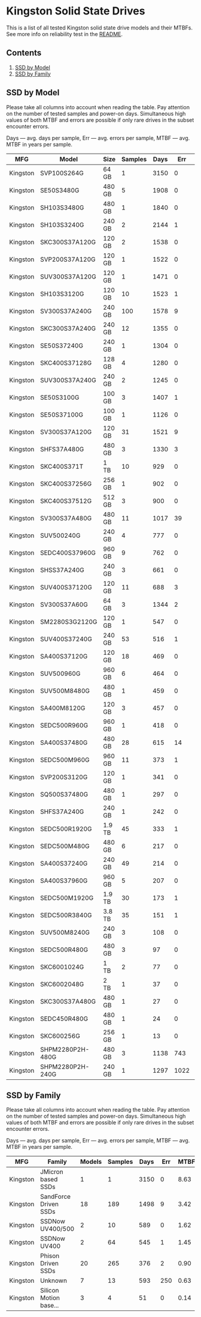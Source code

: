Kingston Solid State Drives
===========================

This is a list of all tested Kingston solid state drive models and their MTBFs. See
more info on reliability test in the [README](https://github.com/linuxhw/EnterpriseDrive).

Contents
--------

1. [ SSD by Model  ](#ssd-by-model)
2. [ SSD by Family ](#ssd-by-family)

SSD by Model
------------

Please take all columns into account when reading the table. Pay attention on the
number of tested samples and power-on days. Simultaneous high values of both MTBF
and errors are possible if only rare drives in the subset encounter errors.

Days — avg. days per sample,
Err  — avg. errors per sample,
MTBF — avg. MTBF in years per sample.

| MFG       | Model              | Size   | Samples | Days  | Err   | MTBF   |
|-----------|--------------------|--------|---------|-------|-------|--------|
| Kingston  | SVP100S264G        | 64 GB  | 1       | 3150  | 0     | 8.63   |
| Kingston  | SE50S3480G         | 480 GB | 5       | 1908  | 0     | 5.23   |
| Kingston  | SH103S3480G        | 480 GB | 1       | 1840  | 0     | 5.04   |
| Kingston  | SH103S3240G        | 240 GB | 2       | 2144  | 1     | 4.41   |
| Kingston  | SKC300S37A120G     | 120 GB | 2       | 1538  | 0     | 4.22   |
| Kingston  | SVP200S37A120G     | 120 GB | 1       | 1522  | 0     | 4.17   |
| Kingston  | SUV300S37A120G     | 120 GB | 1       | 1471  | 0     | 4.03   |
| Kingston  | SH103S3120G        | 120 GB | 10      | 1523  | 1     | 3.86   |
| Kingston  | SV300S37A240G      | 240 GB | 100     | 1578  | 9     | 3.72   |
| Kingston  | SKC300S37A240G     | 240 GB | 12      | 1355  | 0     | 3.71   |
| Kingston  | SE50S37240G        | 240 GB | 1       | 1304  | 0     | 3.57   |
| Kingston  | SKC400S37128G      | 128 GB | 4       | 1280  | 0     | 3.51   |
| Kingston  | SUV300S37A240G     | 240 GB | 2       | 1245  | 0     | 3.41   |
| Kingston  | SE50S3100G         | 100 GB | 3       | 1407  | 1     | 3.11   |
| Kingston  | SE50S37100G        | 100 GB | 1       | 1126  | 0     | 3.09   |
| Kingston  | SV300S37A120G      | 120 GB | 31      | 1521  | 9     | 2.72   |
| Kingston  | SHFS37A480G        | 480 GB | 3       | 1330  | 3     | 2.67   |
| Kingston  | SKC400S371T        | 1 TB   | 10      | 929   | 0     | 2.55   |
| Kingston  | SKC400S37256G      | 256 GB | 1       | 902   | 0     | 2.47   |
| Kingston  | SKC400S37512G      | 512 GB | 3       | 900   | 0     | 2.47   |
| Kingston  | SV300S37A480G      | 480 GB | 11      | 1017  | 39    | 2.13   |
| Kingston  | SUV500240G         | 240 GB | 4       | 777   | 0     | 2.13   |
| Kingston  | SEDC400S37960G     | 960 GB | 9       | 762   | 0     | 2.09   |
| Kingston  | SHSS37A240G        | 240 GB | 3       | 661   | 0     | 1.81   |
| Kingston  | SUV400S37120G      | 120 GB | 11      | 688   | 3     | 1.80   |
| Kingston  | SV300S37A60G       | 64 GB  | 3       | 1344  | 2     | 1.58   |
| Kingston  | SM2280S3G2120G     | 120 GB | 1       | 547   | 0     | 1.50   |
| Kingston  | SUV400S37240G      | 240 GB | 53      | 516   | 1     | 1.38   |
| Kingston  | SA400S37120G       | 120 GB | 18      | 469   | 0     | 1.29   |
| Kingston  | SUV500960G         | 960 GB | 6       | 464   | 0     | 1.27   |
| Kingston  | SUV500M8480G       | 480 GB | 1       | 459   | 0     | 1.26   |
| Kingston  | SA400M8120G        | 120 GB | 3       | 457   | 0     | 1.25   |
| Kingston  | SEDC500R960G       | 960 GB | 1       | 418   | 0     | 1.15   |
| Kingston  | SA400S37480G       | 480 GB | 28      | 615   | 14    | 1.06   |
| Kingston  | SEDC500M960G       | 960 GB | 11      | 373   | 1     | 1.00   |
| Kingston  | SVP200S3120G       | 120 GB | 1       | 341   | 0     | 0.94   |
| Kingston  | SQ500S37480G       | 480 GB | 1       | 297   | 0     | 0.81   |
| Kingston  | SHFS37A240G        | 240 GB | 1       | 242   | 0     | 0.66   |
| Kingston  | SEDC500R1920G      | 1.9 TB | 45      | 333   | 1     | 0.65   |
| Kingston  | SEDC500M480G       | 480 GB | 6       | 217   | 0     | 0.60   |
| Kingston  | SA400S37240G       | 240 GB | 49      | 214   | 0     | 0.59   |
| Kingston  | SA400S37960G       | 960 GB | 5       | 207   | 0     | 0.57   |
| Kingston  | SEDC500M1920G      | 1.9 TB | 30      | 173   | 1     | 0.44   |
| Kingston  | SEDC500R3840G      | 3.8 TB | 35      | 151   | 1     | 0.32   |
| Kingston  | SUV500M8240G       | 240 GB | 3       | 108   | 0     | 0.30   |
| Kingston  | SEDC500R480G       | 480 GB | 3       | 97    | 0     | 0.27   |
| Kingston  | SKC6001024G        | 1 TB   | 2       | 77    | 0     | 0.21   |
| Kingston  | SKC6002048G        | 2 TB   | 1       | 37    | 0     | 0.10   |
| Kingston  | SKC300S37A480G     | 480 GB | 1       | 27    | 0     | 0.08   |
| Kingston  | SEDC450R480G       | 480 GB | 1       | 24    | 0     | 0.07   |
| Kingston  | SKC600256G         | 256 GB | 1       | 13    | 0     | 0.04   |
| Kingston  | SHPM2280P2H-480G   | 480 GB | 3       | 1138  | 743   | 0.01   |
| Kingston  | SHPM2280P2H-240G   | 240 GB | 1       | 1297  | 1022  | 0.00   |

SSD by Family
-------------

Please take all columns into account when reading the table. Pay attention on the
number of tested samples and power-on days. Simultaneous high values of both MTBF
and errors are possible if only rare drives in the subset encounter errors.

Days — avg. days per sample,
Err  — avg. errors per sample,
MTBF — avg. MTBF in years per sample.

| MFG       | Family                 | Models | Samples | Days  | Err   | MTBF   |
|-----------|------------------------|--------|---------|-------|-------|--------|
| Kingston  | JMicron based SSDs     | 1      | 1       | 3150  | 0     | 8.63   |
| Kingston  | SandForce Driven SSDs  | 18     | 189     | 1498  | 9     | 3.42   |
| Kingston  | SSDNow UV400/500       | 2      | 10      | 589   | 0     | 1.62   |
| Kingston  | SSDNow UV400           | 2      | 64      | 545   | 1     | 1.45   |
| Kingston  | Phison Driven SSDs     | 20     | 265     | 376   | 2     | 0.90   |
| Kingston  | Unknown                | 7      | 13      | 593   | 250   | 0.63   |
| Kingston  | Silicon Motion base... | 3      | 4       | 51    | 0     | 0.14   |
